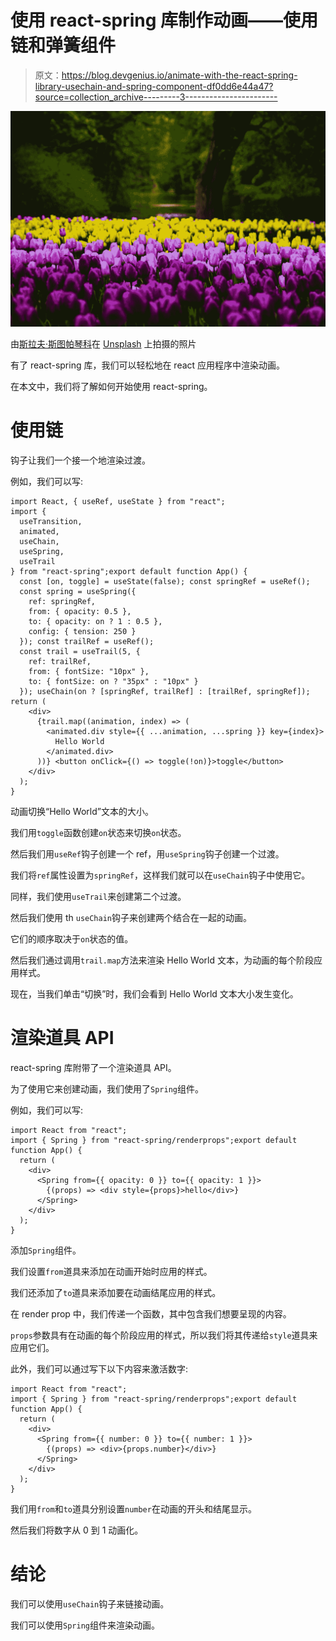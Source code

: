 # 使用 react-spring 库制作动画——使用链和弹簧组件

> 原文：<https://blog.devgenius.io/animate-with-the-react-spring-library-usechain-and-spring-component-df0dd6e44a47?source=collection_archive---------3----------------------->

![](img/32dbeec22309ce78ffab624d64bfaa91.png)

由[斯拉夫·斯图帕琴科](https://unsplash.com/@mrstupachenko?utm_source=medium&utm_medium=referral)在 [Unsplash](https://unsplash.com?utm_source=medium&utm_medium=referral) 上拍摄的照片

有了 react-spring 库，我们可以轻松地在 react 应用程序中渲染动画。

在本文中，我们将了解如何开始使用 react-spring。

# 使用链

钩子让我们一个接一个地渲染过渡。

例如，我们可以写:

```
import React, { useRef, useState } from "react";
import {
  useTransition,
  animated,
  useChain,
  useSpring,
  useTrail
} from "react-spring";export default function App() {
  const [on, toggle] = useState(false); const springRef = useRef();
  const spring = useSpring({
    ref: springRef,
    from: { opacity: 0.5 },
    to: { opacity: on ? 1 : 0.5 },
    config: { tension: 250 }
  }); const trailRef = useRef();
  const trail = useTrail(5, {
    ref: trailRef,
    from: { fontSize: "10px" },
    to: { fontSize: on ? "35px" : "10px" }
  }); useChain(on ? [springRef, trailRef] : [trailRef, springRef]); return (
    <div>
      {trail.map((animation, index) => (
        <animated.div style={{ ...animation, ...spring }} key={index}>
          Hello World
        </animated.div>
      ))} <button onClick={() => toggle(!on)}>toggle</button>
    </div>
  );
}
```

动画切换“Hello World”文本的大小。

我们用`toggle`函数创建`on`状态来切换`on`状态。

然后我们用`useRef`钩子创建一个 ref，用`useSpring`钩子创建一个过渡。

我们将`ref`属性设置为`springRef`，这样我们就可以在`useChain`钩子中使用它。

同样，我们使用`useTrail`来创建第二个过渡。

然后我们使用 th `useChain`钩子来创建两个结合在一起的动画。

它们的顺序取决于`on`状态的值。

然后我们通过调用`trail.map`方法来渲染 Hello World 文本，为动画的每个阶段应用样式。

现在，当我们单击“切换”时，我们会看到 Hello World 文本大小发生变化。

# 渲染道具 API

react-spring 库附带了一个渲染道具 API。

为了使用它来创建动画，我们使用了`Spring`组件。

例如，我们可以写:

```
import React from "react";
import { Spring } from "react-spring/renderprops";export default function App() {
  return (
    <div>
      <Spring from={{ opacity: 0 }} to={{ opacity: 1 }}>
        {(props) => <div style={props}>hello</div>}
      </Spring>
    </div>
  );
}
```

添加`Spring`组件。

我们设置`from`道具来添加在动画开始时应用的样式。

我们还添加了`to`道具来添加要在动画结尾应用的样式。

在 render prop 中，我们传递一个函数，其中包含我们想要呈现的内容。

`props`参数具有在动画的每个阶段应用的样式，所以我们将其传递给`style`道具来应用它们。

此外，我们可以通过写下以下内容来激活数字:

```
import React from "react";
import { Spring } from "react-spring/renderprops";export default function App() {
  return (
    <div>
      <Spring from={{ number: 0 }} to={{ number: 1 }}>
        {(props) => <div>{props.number}</div>}
      </Spring>
    </div>
  );
}
```

我们用`from`和`to`道具分别设置`number`在动画的开头和结尾显示。

然后我们将数字从 0 到 1 动画化。

# 结论

我们可以使用`useChain`钩子来链接动画。

我们可以使用`Spring`组件来渲染动画。